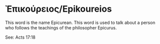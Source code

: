 # Ἐπικούρειος/Epikoureios
This word is the name Epicurean. This word is used to talk about a person who follows the teachings of the philosopher Epicurus.

See: Acts 17:18
